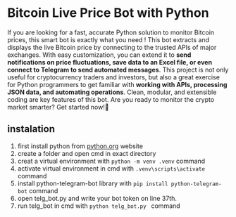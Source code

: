 # Bitcoin Live Price Bot with Python
If you are looking for a fast, accurate Python solution to monitor Bitcoin prices, this smart bot is exactly what you need ! This bot extracts and displays the live Bitcoin price by connecting to the trusted APIs of major exchanges. With easy customization, you can extend it to **send notifications on price fluctuations, save data to an Excel file, or even connect to Telegram to send automated messages**. This project is not only useful for cryptocurrency traders and investors, but also a great exercise for Python programmers to get familiar with **working with APIs, processing JSON data, and automating operations**. Clean, modular, and extensible coding are key features of this bot. Are you ready to monitor the crypto market smarter? Get started now!🚀


## instalation
1. first install python from [python.org](https://www.python.org/) website
2. create a folder and open cmd in exact directory
3. creat a virtual environment with ```python -m venv .venv``` command
4. activate virtual environment in cmd with ```.venv\scripts\activate``` command
6. install python-telegram-bot library with ```pip install python-telegram-bot``` command
7. open telg_bot.py and write your bot token on line 37th.
8. run telg_bot in cmd with ```python telg_bot.py ``` command